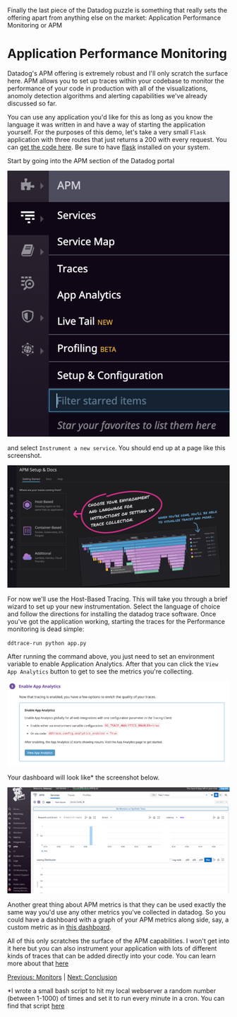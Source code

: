 Finally the last piece of the Datadog puzzle is something that really sets the offering apart from anything else on the market: Application Performance Monitoring or APM


# Application Performance Monitoring

Datadog's APM offering is extremely robust and I'll only scratch the surface here. APM allows you to set up traces within your codebase to monitor the performance of your code in production with all of the visualizations, anomoly detection algorithms and alerting capabilities we've already discussed so far.

You can use any application you'd like for this as long as you know the language it was written in and have a way of starting the application yourself. For the purposes of this demo, let's take a very small `Flask` application with three routes that just returns a 200 with every request. You can [get the code here](./app.py). Be sure to have [flask](https://flask.palletsprojects.com/en/1.1.x/) installed on your system.

Start by going into the APM section of the Datadog portal 

![APM link](./images/apm_link.png)

and select `Instrument a new service`. You should end up at a page like this screenshot.

![host](./images/host_trace.png)

For now we'll use the Host-Based Tracing. This will take you through a brief wizard to set up your new instrumentation. Select the language of choice and follow the directions for installing the datadog trace software. Once you've got the application working, starting the traces for the Performance monitoring is dead simple:

`ddtrace-run python app.py`

After running the command above, you just need to set an environment variable to enable Application Analytics. After that you can click the `View App Analytics` button to get to see the metrics you're collecting.

![analytics](./images/app_analytics.png)

Your dashboard will look like* the screenshot below.

![dash](./images/apm_dash.png)

Another great thing about APM metrics is that they can be used exactly the same way you'd use any other metrics you've collected in datadog. So you could have a dashboard with a graph of your APM metrics along side, say, a custom metric as in [this dashboard](https://app.datadoghq.com/dashboard/qgp-qjj-7ap?from_ts=1587139760095&live=true&to_ts=1587143360095).

All of this only scratches the surface of the APM capabilities. I won't get into it here but you can also instrument your application with lots of different kinds of traces that can be added directly into your code. You can learn more about that [here](https://docs.datadoghq.com/tracing/setup/python/)

[Previous: Monitors](./markdown/monitors.md)  |  [Next: Conclusion](./markdown/conclusion.md)


*I wrote a small bash script to hit my local webserver a random number (between 1-1000) of times and set it to run every minute in a cron. You can find that script [here](./code/requestor.sh)
